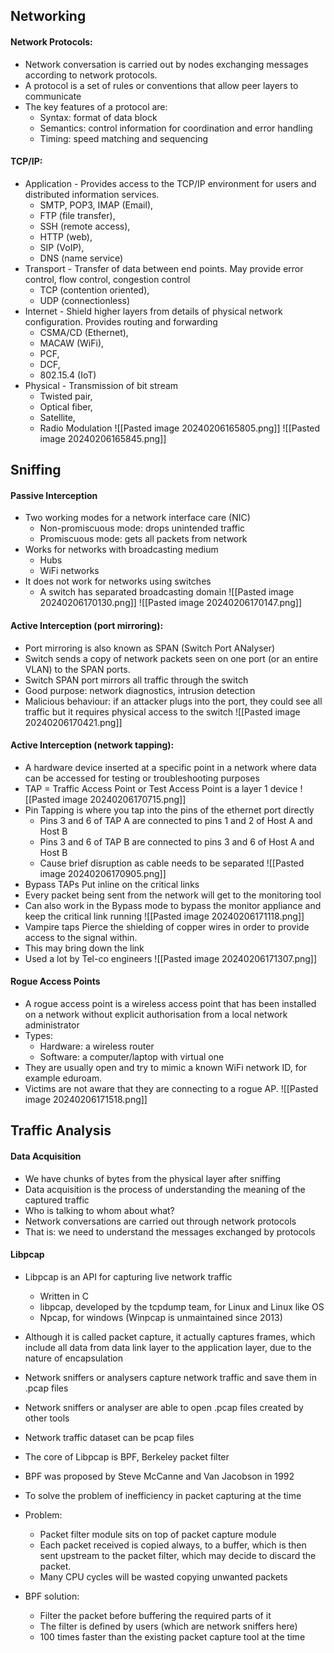 ## Networking
#### Network Protocols:
- Network conversation is carried out by nodes exchanging messages according to network protocols.
- A protocol is a set of rules or conventions that allow peer layers to communicate
- The key features of a protocol are:
	- Syntax: format of data block
	- Semantics: control information for coordination and error handling
	- Timing: speed matching and sequencing
#### TCP/IP:
- Application - Provides access to the TCP/IP environment for users and distributed information services. 
	- SMTP, POP3, IMAP (Email),
	- FTP (file transfer),
	- SSH (remote access),
	- HTTP (web), 
	- SIP (VoIP),
	- DNS (name service)
- Transport - Transfer of data between end points. May provide error control, flow control, congestion control
	- TCP (contention oriented),
	- UDP (connectionless)
- Internet - Shield higher layers from details of physical network configuration.  Provides routing and forwarding
	- CSMA/CD (Ethernet),
	- MACAW (WiFi),
	- PCF,
	- DCF,
	- 802.15.4 (IoT)
- Physical - Transmission of bit stream
	- Twisted pair, 
	- Optical fiber,
	- Satellite, 
	- Radio Modulation
![[Pasted image 20240206165805.png]]
![[Pasted image 20240206165845.png]]

## Sniffing
#### Passive Interception
- Two working modes for a network interface care (NIC)
	- Non-promiscuous mode: drops unintended traffic
	- Promiscuous mode: gets all packets from network
- Works for networks with broadcasting medium
	- Hubs
	- WiFi networks
- It does not work for networks using switches
	- A switch has separated broadcasting domain
![[Pasted image 20240206170130.png]]
![[Pasted image 20240206170147.png]]
#### Active Interception (port mirroring):
- Port mirroring is also known as SPAN (Switch Port ANalyser)
- Switch sends a copy of network packets seen on one port (or an entire VLAN) to the SPAN ports.
- Switch SPAN port mirrors all traffic through the switch
- Good purpose: network diagnostics, intrusion detection
- Malicious behaviour: if an attacker plugs into the port, they could see all traffic but it requires physical access to the switch
 ![[Pasted image 20240206170421.png]]

#### Active Interception (network tapping):
- A hardware device inserted at a specific point in a network where data can be accessed for testing or troubleshooting purposes
- TAP = Traffic Access Point or Test Access Point is a layer 1 device
![[Pasted image 20240206170715.png]]
- Pin Tapping is where you tap into the pins of the ethernet port directly
	- Pins 3 and 6 of TAP A are connected to pins 1 and 2 of Host A and Host B
	- Pins 3 and 6 of TAP B are connected to pins 3 and 6 of Host A and Host B
	- Cause brief disruption as cable needs to be separated
![[Pasted image 20240206170905.png]]
- Bypass TAPs Put inline on the critical links
- Every packet being sent from the network will get to the monitoring tool
- Can also work in the Bypass mode to bypass the monitor appliance and keep the critical link running
![[Pasted image 20240206171118.png]]
- Vampire taps Pierce the shielding of copper wires in order to provide access to the signal within.
- This may bring down the link
- Used a lot by Tel-co engineers
 ![[Pasted image 20240206171307.png]]

#### Rogue Access Points
- A rogue access point is a wireless access point that has been installed on a network without explicit authorisation from a local network administrator
- Types:
	- Hardware: a wireless router
	- Software: a computer/laptop with virtual one
- They are usually open and try to mimic a known WiFi network ID, for example eduroam.
- Victims are not aware that they are connecting to a rogue AP.
![[Pasted image 20240206171518.png]]

## Traffic Analysis

#### Data Acquisition
- We have chunks of bytes from the physical layer after sniffing
- Data acquisition is the process of understanding the meaning of the captured traffic
- Who is talking to whom about what?
- Network conversations are carried out through network protocols
- That is: we need to understand the messages exchanged by protocols
#### Libpcap
- Libpcap is an API for capturing live network traffic
	- Written in C
	- libpcap, developed by the tcpdump team, for Linux and Linux like OS
	- Npcap, for windows (Winpcap is unmaintained since 2013)
- Although it is called packet capture, it actually captures frames, which include
all data from data link layer to the application layer, due to the nature of
encapsulation
- Network sniffers or analysers capture network traffic and save them in .pcap
files
- Network sniffers or analyser are able to open .pcap files created by other tools
- Network traffic dataset can be pcap files

- The core of Libpcap is BPF, Berkeley packet filter
- BPF was proposed by Steve McCanne and Van Jacobson in 1992
- To solve the problem of inefficiency in packet capturing at the time
- Problem:
	- Packet filter module sits on top of packet capture module
	- Each packet received is copied always, to a buffer, which is then sent upstream to the packet filter, which may decide to discard the packet.
	- Many CPU cycles will be wasted copying unwanted packets
- BPF solution:
	- Filter the packet before buffering the required parts of it
	- The filter is defined by users (which are network sniffers here)
	- 100 times faster than the existing packet capture tool at the time